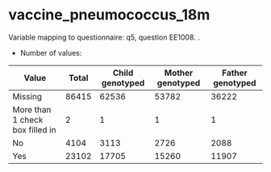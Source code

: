 # vaccine_pneumococcus_18m
Variable mapping to questionnaire: q5, question EE1008.
.
- Number of values:

| Value | Total | Child genotyped | Mother genotyped | Father genotyped |
| ----- | ----- | --------------- | ---------------- | ---------------- |
| Missing | 86415 | 62536 | 53782 | 36222 |
| More than 1 check box filled in | 2 | 1 | 1 |1 |
| No | 4104 | 3113 | 2726 |2088 |
| Yes | 23102 | 17705 | 15260 |11907 |



